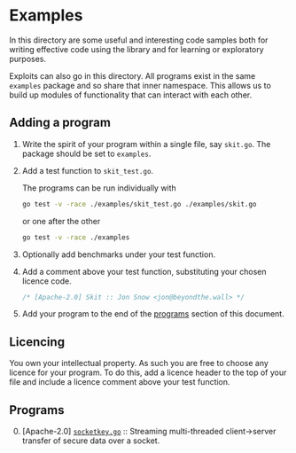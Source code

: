 # Examples

In this directory are some useful and interesting code samples both for writing effective code using the library and for learning or exploratory purposes.

Exploits can also go in this directory. All programs exist in the same `examples` package and so share that inner namespace. This allows us to build up modules of functionality that can interact with each other.

## Adding a program

1. Write the spirit of your program within a single file, say `skit.go`. The package should be set to `examples`.

2. Add a test function to `skit_test.go`.

    The programs can be run individually with

    ```bash
    go test -v -race ./examples/skit_test.go ./examples/skit.go
    ```

    or one after the other

    ```bash
    go test -v -race ./examples
    ```

3. Optionally add benchmarks under your test function.

4. Add a comment above your test function, substituting your chosen licence code.

    ```go
    /* [Apache-2.0] Skit :: Jon Snow <jon@beyondthe.wall> */
    ```

5. Add your program to the end of the [programs](#programs) section of this document.

## Licencing

You own your intellectual property. As such you are free to choose any licence for your program. To do this, add a licence header to the top of your file and include a licence comment above your test function.

## Programs

0. [Apache-2.0] [`socketkey.go`](socketkey.go) :: Streaming multi-threaded client->server transfer of secure data over a socket.